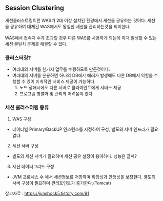 ## Session Clustering
세션클러스트링이란 WAS가 2대 이상 설치된 환경에서 세션을 공유하는 것이다.
세션을 공유하여 대체된 WAS에서도 동일한 세션을 관리하는것을 의미한다.<br><br>
WAS에서 접속자 수가 초과할 경우 다른 WAS를 사용하게 되는데 이때 발생할 수 있는 세션 불일치 문제를 해결할 수 있다.

### 클러스터링?
- 여러대의 서버를 한가지 업무를 수행하도록 만든것이다.
- 여러대의 서버를 운용하면 하나의 DB에서 에러가 발생해도 다른 DB에서 역할을 수행할 수 있어 지속적인 서비스 제공이 가능하다.
    1. 노드 장애시에도 다른 서버로 클라이언트에게 서비스 제공
  2. 프로그램 병렬화 및 관리의 어려움이 있다.

### 세션 클러스터링 종류
1. WAS 구성
 - 데이터별 Primary/BackUP 인스턴스를 지정하여 구성, 별도의 서버 인프라가 필요없다.
2. 세션 서버 구성
 - 별도의 세션 서버가 필요하며 세션 공유 설정이 용이하다. 성능은 글쎄?
3. 세션 데이터그리드 구성
 - JVM 프로세스 수 에서 세션정보를 저장하며 확장성과 안정성을 보장한다. 별도의 서버 구성이 필요하며 관리포인트가 증가한다.(Tomcat)

참고자료 : https://junshock5.tistory.com/91